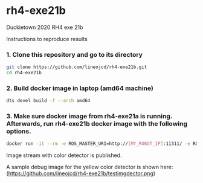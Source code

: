 # rh4-exe21b
Duckietown 2020 RH4 exe 21b

Instructions to reproduce results

### 1. Clone this repository and go to its directory
```bash
git clone https://github.com/lineojcd/rh4-exe21b.git
cd rh4-exe21b
```
### 2. Build docker image in laptop (amd64 machine)
```bash
dts devel build -f --arch amd64
```

### 3. Make sure docker image from rh4-exe21a is running. Afterwards, run rh4-exe21b docker image with the following options.
```bash
docker run -it --rm -e ROS_MASTER_URI=http://[MY_ROBOT_IP]:11311/ -e ROS_IP=http://[MY_LAPTOP_IP]:11311/ -v [PATH_ON_YOUR_LAPTOP]:[PATH_TO_BAG_FOLDER_FROM_CONTAINER] --net host duckietown/rh4-exe21b:latest-amd64
```
Image stream with color detector is published.


A sample debug image for the yellow color detector is shown here:
(https://github.com/lineojcd/rh4-exe21b/testimgdector.png)
